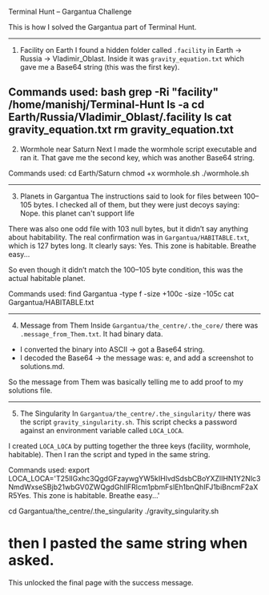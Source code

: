 Terminal Hunt – Gargantua Challenge

This is how I solved the Gargantua part of Terminal Hunt.

---

1. Facility on Earth
I found a hidden folder called `.facility` in Earth → Russia → Vladimir_Oblast. 
Inside it was `gravity_equation.txt` which gave me a Base64 string (this was the first key).

Commands used:
bash
grep -Ri "facility" /home/manishj/Terminal-Hunt
ls -a
cd Earth/Russia/Vladimir_Oblast/.facility
ls
cat gravity_equation.txt
rm gravity_equation.txt
---

2. Wormhole near Saturn
Next I made the wormhole script executable and ran it. 
That gave me the second key, which was another Base64 string.

Commands used:
cd Earth/Saturn
chmod +x wormhole.sh
./wormhole.sh


---

3. Planets in Gargantua
The instructions said to look for files between 100–105 bytes. 
I checked all of them, but they were just decoys saying:
Nope. this planet can't support life


There was also one odd file with 103 null bytes, but it didn’t say anything about habitability. 
The real confirmation was in `Gargantua/HABITABLE.txt`, which is 127 bytes long. 
It clearly says:
Yes. This zone is habitable. Breathe easy...


So even though it didn’t match the 100–105 byte condition, this was the actual habitable planet.

Commands used:
find Gargantua -type f -size +100c -size -105c
cat Gargantua/HABITABLE.txt

---
4. Message from Them
Inside `Gargantua/the_centre/.the_core/` there was `.message_from_Them.txt`. 
It had binary data. 

- I converted the binary into ASCII → got a Base64 string. 
- I decoded the Base64 → the message was:  e, and add a screenshot to solutions.md.

So the message from Them was basically telling me to add proof to my solutions file.

---

5. The Singularity
In `Gargantua/the_centre/.the_singularity/` there was the script `gravity_singularity.sh`. 
This script checks a password against an environment variable called `LOCA_LOCA`.

I created `LOCA_LOCA` by putting together the three keys (facility, wormhole, habitable). 
Then I ran the script and typed in the same string. 

Commands used:
export LOCA_LOCA='T25lIGxhc3QgdGFzaywgYW5kIHlvdSdsbCBoYXZlIHN1Y2Nlc3NmdWxseSBjb21wbGV0ZWQgdGhlIFRlcm1pbmFsIEh1bnQhIFJ1biBncmF2aXR5Yes. This zone is habitable. Breathe easy...'

cd Gargantua/the_centre/.the_singularity
./gravity_singularity.sh
# then I pasted the same string when asked.


This unlocked the final page with the success message.

